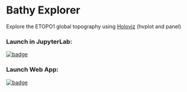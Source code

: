 # Bathy Explorer
Explore the ETOPO1 global topography using [Holoviz](holoviz.org) (hvplot and panel)

### Launch in JupyterLab: 

[![badge](https://img.shields.io/static/v1.svg?logo=Jupyter&label=Pangeo+Binder&message=AWS+us-west-2&color=green)](https://aws-uswest2-binder.pangeo.io/v2/gh/reproducible-notebooks/Bathy-Explorer/main?urlpath=git-pull?repo=https://github.com/reproducible-notebooks/Bathy-Explorer%26amp%3Bbranch=main%26amp%3Burlpath=lab/tree/Bathy-Explorer/Bathy_Explorer.ipynb%3Fautodecode)

### Launch Web App: 

[![badge](https://img.shields.io/static/v1.svg?logo=Jupyter&label=Pangeo+Binder&message=AWS+us-west-2&color=green)](https://aws-uswest2-binder.pangeo.io/v2/gh/reproducible-notebooks/Bathy-Explorer/main?urlpath=panel/Bathy-Explorer)
